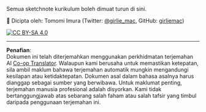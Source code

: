 <!--
CO_OP_TRANSLATOR_METADATA:
{
  "original_hash": "050b8bddebafba55b129414e6ab096ab",
  "translation_date": "2025-08-29T11:56:13+00:00",
  "source_file": "lessons/sketchnotes/README.md",
  "language_code": "ms"
}
-->
Semua sketchnote kurikulum boleh dimuat turun di sini.

🎨 Dicipta oleh: Tomomi Imura (Twitter: [@girlie_mac](https://twitter.com/girlie_mac), GitHub: [girliemac](https://github.com/girliemac))

[![CC BY-SA 4.0](https://img.shields.io/badge/License-CC%20BY--SA%204.0-lightgrey.svg)](https://creativecommons.org/licenses/by-sa/4.0/)

---

**Penafian**:  
Dokumen ini telah diterjemahkan menggunakan perkhidmatan terjemahan AI [Co-op Translator](https://github.com/Azure/co-op-translator). Walaupun kami berusaha untuk memastikan ketepatan, sila ambil maklum bahawa terjemahan automatik mungkin mengandungi kesilapan atau ketidaktepatan. Dokumen asal dalam bahasa asalnya harus dianggap sebagai sumber yang berwibawa. Untuk maklumat penting, terjemahan manusia profesional adalah disyorkan. Kami tidak bertanggungjawab atas sebarang salah faham atau salah tafsir yang timbul daripada penggunaan terjemahan ini.